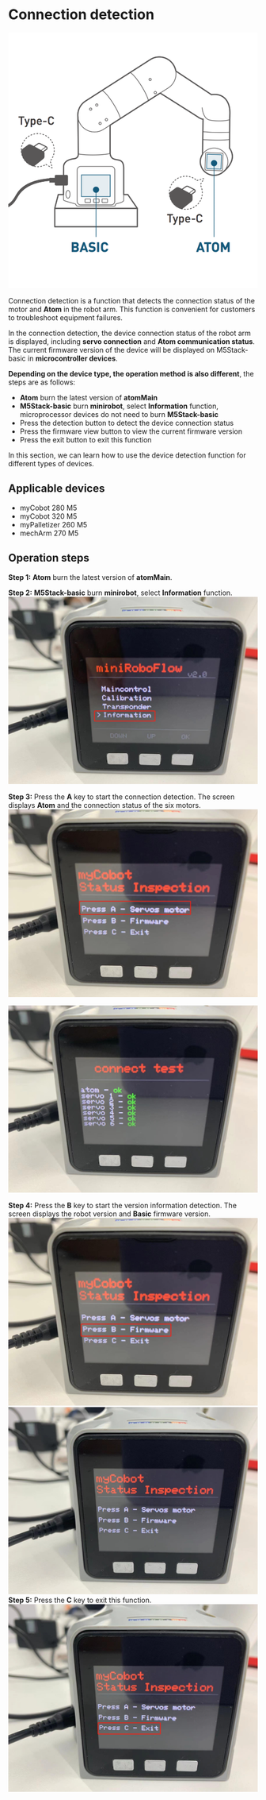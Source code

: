 # Connection detection

![basic&atom](../../../../resources/3-FunctionsAndApplications/5.3-FirmwareFunctionDescription/connect/4.2.4-basic&atom.png)

Connection detection is a function that detects the connection status of the motor and **Atom** in the robot arm. This function is convenient for customers to troubleshoot equipment failures.

In the connection detection, the device connection status of the robot arm is displayed, including **servo connection** and **Atom communication status**. The current firmware version of the device will be displayed on M5Stack-basic in **microcontroller devices**.

**Depending on the device type, the operation method is also different**, the steps are as follows:
- **Atom** burn the latest version of **atomMain**
- **M5Stack-basic** burn **minirobot**, select **Information** function, microprocessor devices do not need to burn **M5Stack-basic**
- Press the detection button to detect the device connection status
- Press the firmware view button to view the current firmware version
- Press the exit button to exit this function

In this section, we can learn how to use the device detection function for different types of devices.

## Applicable devices
- myCobot 280 M5
- myCobot 320 M5
- myPalletizer 260 M5
- mechArm 270 M5

## Operation steps

**Step 1:** **Atom** burn the latest version of **atomMain**.

**Step 2:** **M5Stack-basic** burn **minirobot**, select **Information** function.
![basic&atom](../../../../resources/3-FunctionsAndApplications/5.3-FirmwareFunctionDescription/connect/c1.jpg)

**Step 3:** Press the **A** key to start the connection detection. The screen displays **Atom** and the connection status of the six motors.
![basic&atom](../../../../resources/3-FunctionsAndApplications/5.3-FirmwareFunctionDescription/connect/2.jpg)

![basic&atom](../../../../resources/3-FunctionsAndApplications/5.3-FirmwareFunctionDescription/connect/3.jpg)

**Step 4:** Press the **B** key to start the version information detection. The screen displays the robot version and **Basic** firmware version.
![basic&atom](../../../../resources/3-FunctionsAndApplications/5.3-FirmwareFunctionDescription/connect/4.jpg) ![basic&atom](../../../../resources/3-FunctionsAndApplications/5.3-FirmwareFunctionDescription/connect/5.jpg) **Step 5:** Press the **C** key to exit this function.
![basic&atom](../../../../resources/3-FunctionsAndApplications/5.3-FirmwareFunctionDescription/connect/6.jpg)